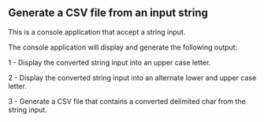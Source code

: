 ## Generate a CSV file from an input string

This is a console application that accept a string input.

The console application will display and generate the following output:

1 - Display the converted string input into an upper case letter.

2 - Display the converted string input into an alternate lower and upper case letter.

3 - Generate a CSV file that contains a converted delimited char from the string input.

